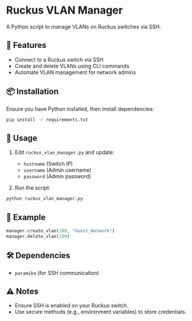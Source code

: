 # Ruckus VLAN Manager  

A Python script to manage VLANs on Ruckus switches via SSH.  

## 📌 Features  
- Connect to a Ruckus switch via SSH  
- Create and delete VLANs using CLI commands  
- Automate VLAN management for network admins  

## 📦 Installation  
Ensure you have Python  installed, then install dependencies:  

```bash
pip install -r requirements.txt
```

## 🚀 Usage  
1. Edit `ruckus_vlan_manager.py` and update:  
   - `hostname` (Switch IP)  
   - `username` (Admin username)  
   - `password` (Admin password)  

2. Run the script:  
```bash
python ruckus_vlan_manager.py
```

## 🔧 Example  
```python
manager.create_vlan(100, "Guest_Network")
manager.delete_vlan(100)
```

## 🛠️ Dependencies  
- `paramiko` (for SSH communication)  

## ⚠️ Notes  
- Ensure SSH is enabled on your Ruckus switch.  
- Use secure methods (e.g., environment variables) to store credentials.  
